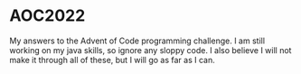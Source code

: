 # AOC2022
My answers to the Advent of Code programming challenge.
I am still working on my java skills, so ignore any sloppy code. 
I also believe I will not make it through all of these, but I will go as far as I can.
